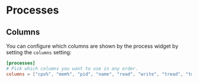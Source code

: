 # Processes

## Columns

You can configure which columns are shown by the process widget by setting the `columns` setting:

```toml
[processes]
# Pick which columns you want to use in any order.
columns = ["cpu%", "mem%", "pid", "name", "read", "write", "tread", "twrite", "state", "user", "time"]
```
